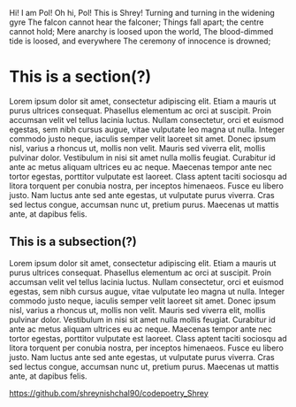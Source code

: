 Hi! I am Pol! 
Oh hi, Pol! This is Shrey!
Turning and turning in the widening gyre
The falcon cannot hear the falconer;
Things fall apart; the centre cannot hold;
Mere anarchy is loosed upon the world,
The blood-dimmed tide is loosed, and everywhere
The ceremony of innocence is drowned;

# This is a section(?)
Lorem ipsum dolor sit amet, consectetur adipiscing elit. Etiam a mauris ut purus ultrices consequat. Phasellus elementum ac orci at suscipit. Proin accumsan velit vel tellus lacinia luctus. Nullam consectetur, orci et euismod egestas, sem nibh cursus augue, vitae vulputate leo magna ut nulla. Integer commodo justo neque, iaculis semper velit laoreet sit amet. Donec ipsum nisl, varius a rhoncus ut, mollis non velit. Mauris sed viverra elit, mollis pulvinar dolor. Vestibulum in nisi sit amet nulla mollis feugiat. Curabitur id ante ac metus aliquam ultrices eu ac neque. Maecenas tempor ante nec tortor egestas, porttitor vulputate est laoreet. Class aptent taciti sociosqu ad litora torquent per conubia nostra, per inceptos himenaeos. Fusce eu libero justo. Nam luctus ante sed ante egestas, ut vulputate purus viverra. Cras sed lectus congue, accumsan nunc ut, pretium purus. Maecenas ut mattis ante, at dapibus felis.

## This is a subsection(?)
Lorem ipsum dolor sit amet, consectetur adipiscing elit. Etiam a mauris ut purus ultrices consequat. Phasellus elementum ac orci at suscipit. Proin accumsan velit vel tellus lacinia luctus. Nullam consectetur, orci et euismod egestas, sem nibh cursus augue, vitae vulputate leo magna ut nulla. Integer commodo justo neque, iaculis semper velit laoreet sit amet. Donec ipsum nisl, varius a rhoncus ut, mollis non velit. Mauris sed viverra elit, mollis pulvinar dolor. Vestibulum in nisi sit amet nulla mollis feugiat. Curabitur id ante ac metus aliquam ultrices eu ac neque. Maecenas tempor ante nec tortor egestas, porttitor vulputate est laoreet. Class aptent taciti sociosqu ad litora torquent per conubia nostra, per inceptos himenaeos. Fusce eu libero justo. Nam luctus ante sed ante egestas, ut vulputate purus viverra. Cras sed lectus congue, accumsan nunc ut, pretium purus. Maecenas ut mattis ante, at dapibus felis.

https://github.com/shreynishchal90/codepoetry_Shrey
